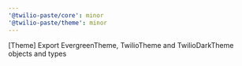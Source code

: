 ```yaml
---
'@twilio-paste/core': minor
'@twilio-paste/theme': minor
---
```


[Theme] Export EvergreenTheme, TwilioTheme and TwilioDarkTheme objects and types
